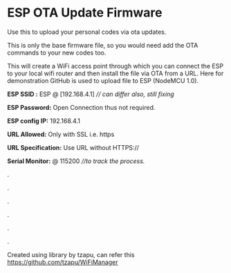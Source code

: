 # ESP OTA Update Firmware

Use this to upload your personal codes via ota updates. 

This is only the base firmware file, so you would need add the OTA commands to your new codes too.

This will create a WiFi access point through which you can connect the ESP to your local wifi router and then install the file via OTA from a URL. Here for demonstration GitHub is used to upload file to ESP (NodeMCU 1.0).

**ESP SSID :** ESP @ [192.168.4.1] *// can differ also, still fixing*

**ESP Password:** Open Connection thus not required.

**ESP config IP:** 192.168.4.1

**URL Allowed:** Only with SSL i.e. https

**URL Specification:** Use URL without HTTPS://

**Serial Monitor:**  @ 115200  *//to track the process.*


.


.


.


.


.


.

Created using library by tzapu, can refer this https://github.com/tzapu/WiFiManager
